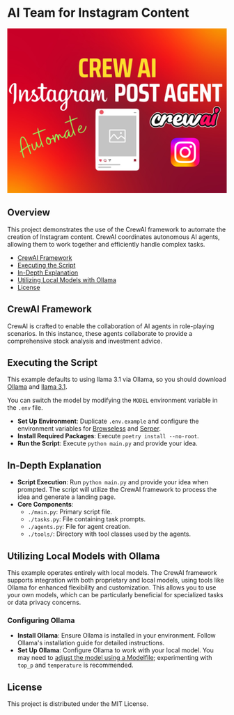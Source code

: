 # AI Team for Instagram Content

![Instagram](Instagram.png)

## Overview
This project demonstrates the use of the CrewAI framework to automate the creation of Instagram content. CrewAI coordinates autonomous AI agents, allowing them to work together and efficiently handle complex tasks.

- [CrewAI Framework](#crewai-framework)
- [Executing the Script](#executing-the-script)
- [In-Depth Explanation](#in-depth-explanation)
- [Utilizing Local Models with Ollama](#utilizing-local-models-with-ollama)
- [License](#license)

## CrewAI Framework
CrewAI is crafted to enable the collaboration of AI agents in role-playing scenarios. In this instance, these agents collaborate to provide a comprehensive stock analysis and investment advice.

## Executing the Script
This example defaults to using llama 3.1 via Ollama, so you should download [Ollama](ollama.ai) and [llama 3.1](https://ollama.com/library/llama3.1).

You can switch the model by modifying the `MODEL` environment variable in the `.env` file.

- **Set Up Environment**: Duplicate `.env.example` and configure the environment variables for [Browseless](https://www.browserless.io/) and [Serper](https://serper.dev/).
- **Install Required Packages**: Execute `poetry install --no-root`.
- **Run the Script**: Execute `python main.py` and provide your idea.

## In-Depth Explanation
- **Script Execution**: Run `python main.py` and provide your idea when prompted. The script will utilize the CrewAI framework to process the idea and generate a landing page.
- **Core Components**:
  - `./main.py`: Primary script file.
  - `./tasks.py`: File containing task prompts.
  - `./agents.py`: File for agent creation.
  - `./tools/`: Directory with tool classes used by the agents.

## Utilizing Local Models with Ollama
This example operates entirely with local models. The CrewAI framework supports integration with both proprietary and local models, using tools like Ollama for enhanced flexibility and customization. This allows you to use your own models, which can be particularly beneficial for specialized tasks or data privacy concerns.

### Configuring Ollama
- **Install Ollama**: Ensure Ollama is installed in your environment. Follow Ollama's installation guide for detailed instructions.
- **Set Up Ollama**: Configure Ollama to work with your local model. You may need to [adjust the model using a Modelfile](https://github.com/jmorganca/ollama/blob/main/docs/modelfile.md); experimenting with `top_p` and `temperature` is recommended.

## License
This project is distributed under the MIT License.
